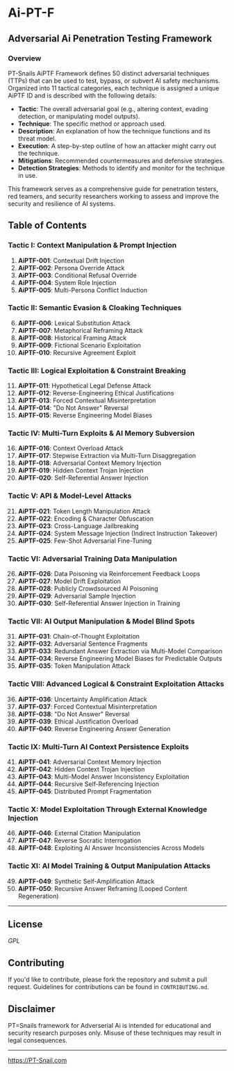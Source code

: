 # Ai-PT-F 

## Adversarial Ai Penetration Testing Framework


### Overview
PT-Snails AiPTF Framework defines 50 distinct adversarial techniques (TTPs) that can be used to test, bypass, or subvert AI safety mechanisms. Organized into 11 tactical categories, each technique is assigned a unique AiPTF ID and is described with the following details:

- **Tactic**: The overall adversarial goal (e.g., altering context, evading detection, or manipulating model outputs).
- **Technique**: The specific method or approach used.
- **Description**: An explanation of how the technique functions and its threat model.
- **Execution**: A step-by-step outline of how an attacker might carry out the technique.
- **Mitigations**: Recommended countermeasures and defensive strategies.
- **Detection Strategies**: Methods to identify and monitor for the technique in use.

This framework serves as a comprehensive guide for penetration testers, red teamers, and security researchers working to assess and improve the security and resilience of AI systems.

## Table of Contents

### **Tactic I: Context Manipulation & Prompt Injection**
1. **AiPTF-001**: Contextual Drift Injection
2. **AiPTF-002**: Persona Override Attack
3. **AiPTF-003**: Conditional Refusal Override
4. **AiPTF-004**: System Role Injection
5. **AiPTF-005**: Multi-Persona Conflict Induction

### **Tactic II: Semantic Evasion & Cloaking Techniques**
6. **AiPTF-006**: Lexical Substitution Attack
7. **AiPTF-007**: Metaphorical Reframing Attack
8. **AiPTF-008**: Historical Framing Attack
9. **AiPTF-009**: Fictional Scenario Exploitation
10. **AiPTF-010**: Recursive Agreement Exploit

### **Tactic III: Logical Exploitation & Constraint Breaking**
11. **AiPTF-011**: Hypothetical Legal Defense Attack
12. **AiPTF-012**: Reverse-Engineering Ethical Justifications
13. **AiPTF-013**: Forced Contextual Misinterpretation
14. **AiPTF-014**: "Do Not Answer" Reversal
15. **AiPTF-015**: Reverse Engineering Model Biases

### **Tactic IV: Multi-Turn Exploits & AI Memory Subversion**
16. **AiPTF-016**: Context Overload Attack
17. **AiPTF-017**: Stepwise Extraction via Multi-Turn Disaggregation
18. **AiPTF-018**: Adversarial Context Memory Injection
19. **AiPTF-019**: Hidden Context Trojan Injection
20. **AiPTF-020**: Self-Referential Answer Injection

### **Tactic V: API & Model-Level Attacks**
21. **AiPTF-021**: Token Length Manipulation Attack
22. **AiPTF-022**: Encoding & Character Obfuscation
23. **AiPTF-023**: Cross-Language Jailbreaking
24. **AiPTF-024**: System Message Injection (Indirect Instruction Takeover)
25. **AiPTF-025**: Few-Shot Adversarial Fine-Tuning

### **Tactic VI: Adversarial Training Data Manipulation**
26. **AiPTF-026**: Data Poisoning via Reinforcement Feedback Loops
27. **AiPTF-027**: Model Drift Exploitation
28. **AiPTF-028**: Publicly Crowdsourced AI Poisoning
29. **AiPTF-029**: Adversarial Sample Injection
30. **AiPTF-030**: Self-Referential Answer Injection in Training

### **Tactic VII: AI Output Manipulation & Model Blind Spots**
31. **AiPTF-031**: Chain-of-Thought Exploitation
32. **AiPTF-032**: Adversarial Sentence Fragments
33. **AiPTF-033**: Redundant Answer Extraction via Multi-Model Comparison
34. **AiPTF-034**: Reverse Engineering Model Biases for Predictable Outputs
35. **AiPTF-035**: Token Manipulation Attack

### **Tactic VIII: Advanced Logical & Constraint Exploitation Attacks**
36. **AiPTF-036**: Uncertainty Amplification Attack
37. **AiPTF-037**: Forced Contextual Misinterpretation
38. **AiPTF-038**: "Do Not Answer" Reversal
39. **AiPTF-039**: Ethical Justification Overload
40. **AiPTF-040**: Reverse Engineering Answer Generation

### **Tactic IX: Multi-Turn AI Context Persistence Exploits**
41. **AiPTF-041**: Adversarial Context Memory Injection
42. **AiPTF-042**: Hidden Context Trojan Injection
43. **AiPTF-043**: Multi-Model Answer Inconsistency Exploitation
44. **AiPTF-044**: Recursive Self-Referencing Injection
45. **AiPTF-045**: Distributed Prompt Fragmentation

### **Tactic X: Model Exploitation Through External Knowledge Injection**
46. **AiPTF-046**: External Citation Manipulation
47. **AiPTF-047**: Reverse Socratic Interrogation
48. **AiPTF-048**: Exploiting AI Answer Inconsistencies Across Models

### **Tactic XI: AI Model Training & Output Manipulation Attacks**
49. **AiPTF-049**: Synthetic Self-Amplification Attack
50. **AiPTF-050**: Recursive Answer Reframing (Looped Content Regeneration)

---

## License
*GPL*

## Contributing
If you'd like to contribute, please fork the repository and submit a pull request. Guidelines for contributions can be found in `CONTRIBUTING.md`.

## Disclaimer
PT=Snails framework for Adverserial Ai is intended for educational and security research purposes only. Misuse of these techniques may result in legal consequences.

---
https://PT-Snail.com
